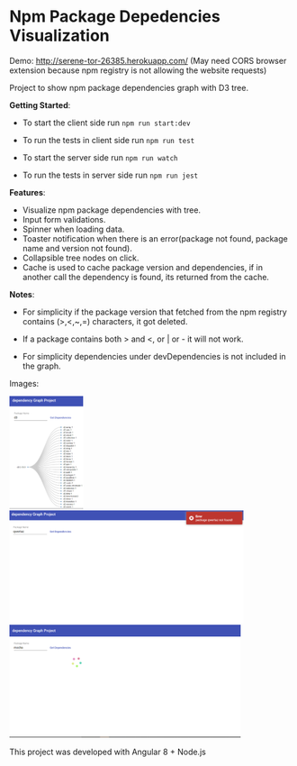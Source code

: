 # Npm Package Depedencies Visualization

Demo: http://serene-tor-26385.herokuapp.com/
(May need CORS browser extension because npm registry is 
not allowing the website requests)


Project to show npm package dependencies graph with D3 tree.

**Getting Started**:
 * To start the client side run `npm run start:dev`
 * To run the tests in client side run `npm run test`
 
 * To start the server side run `npm run watch`
 * To run the tests in server side run `npm run jest`
 
**Features**:
* Visualize npm package dependencies with tree.
* Input form validations.
* Spinner when loading data.
* Toaster notification when there is an error(package not found, package name and version not found).
* Collapsible tree nodes on click. 
* Cache is used to cache package version and dependencies, if in another call 
the dependency is found, its returned from the cache.

**Notes**:
* For simplicity if the package version that fetched from the npm registry contains (>,<,~,=) characters, it got deleted.

* If a package contains both > and <, or | or - it will not work.

* For simplicity dependencies under devDependencies is not included in the graph.

Images:

<img src="images/1.PNG" alt="img1" height="200">

<img src="images/2.PNG" alt="img2" height="200">

<img src="images/3.PNG" alt="img3" height="200">


This project was developed with Angular 8 + Node.js

